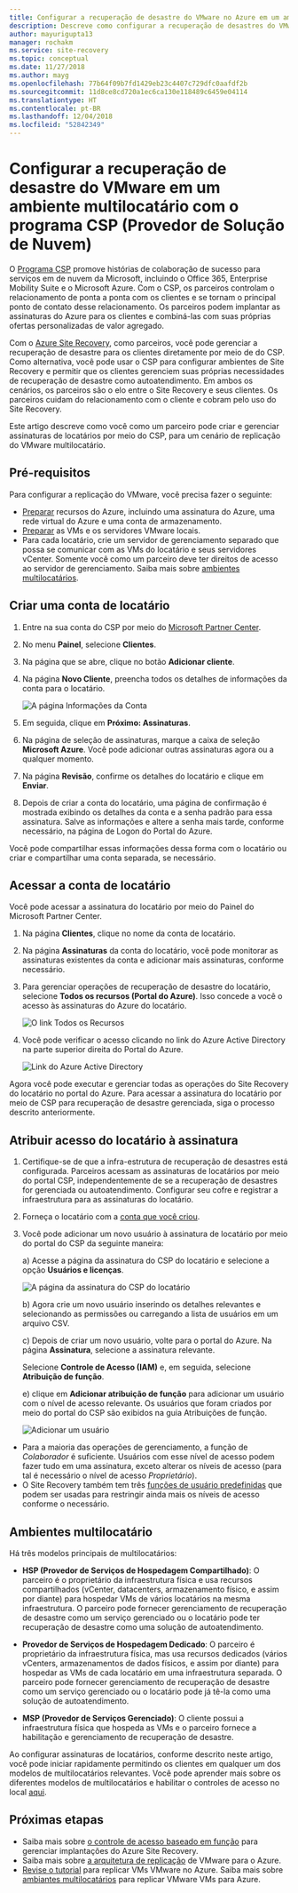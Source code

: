 ```yaml
---
title: Configurar a recuperação de desastre do VMware no Azure em um ambiente multilocatário usando o Site Recovery e o programa CSP (Provedor de Solução de Nuvem) | Microsoft Docs
description: Descreve como configurar a recuperação de desastres do VMware em um ambiente multilocatário com o Azure Site Recovery.
author: mayurigupta13
manager: rochakm
ms.service: site-recovery
ms.topic: conceptual
ms.date: 11/27/2018
ms.author: mayg
ms.openlocfilehash: 77b64f09b7fd1429eb23c4407c729dfc0aafdf2b
ms.sourcegitcommit: 11d8ce8cd720a1ec6ca130e118489c6459e04114
ms.translationtype: HT
ms.contentlocale: pt-BR
ms.lasthandoff: 12/04/2018
ms.locfileid: "52842349"
---
```

# <a name="set-up-vmware-disaster-recovery-in-a-multi-tenancy-environment-with-the-cloud-solution-provider-csp-program"></a>Configurar a recuperação de desastre do VMware em um ambiente multilocatário com o programa CSP (Provedor de Solução de Nuvem)

O [Programa CSP](https://partner.microsoft.com/en-US/cloud-solution-provider) promove histórias de colaboração de sucesso para serviços em de nuvem da Microsoft, incluindo o Office 365, Enterprise Mobility Suite e o Microsoft Azure. Com o CSP, os parceiros controlam o relacionamento de ponta a ponta com os clientes e se tornam o principal ponto de contato desse relacionamento. Os parceiros podem implantar as assinaturas do Azure para os clientes e combiná-las com suas próprias ofertas personalizadas de valor agregado.

Com o [Azure Site Recovery](site-recovery-overview.md), como parceiros, você pode gerenciar a recuperação de desastre para os clientes diretamente por meio de do CSP. Como alternativa, você pode usar o CSP para configurar ambientes de Site Recovery e permitir que os clientes gerenciem suas próprias necessidades de recuperação de desastre como autoatendimento. Em ambos os cenários, os parceiros são o elo entre o Site Recovery e seus clientes. Os parceiros cuidam do relacionamento com o cliente e cobram pelo uso do Site Recovery.

Este artigo descreve como você como um parceiro pode criar e gerenciar assinaturas de locatários por meio do CSP, para um cenário de replicação do VMware multilocatário.

## <a name="prerequisites"></a>Pré-requisitos

Para configurar a replicação do VMware, você precisa fazer o seguinte:

- [Preparar](tutorial-prepare-azure.md) recursos do Azure, incluindo uma assinatura do Azure, uma rede virtual do Azure e uma conta de armazenamento.
- [Preparar](vmware-azure-tutorial-prepare-on-premises.md) as VMs e os servidores VMware locais.
- Para cada locatário, crie um servidor de gerenciamento separado que possa se comunicar com as VMs do locatário e seus servidores vCenter. Somente você como um parceiro deve ter direitos de acesso ao servidor de gerenciamento. Saiba mais sobre [ambientes multilocatários](vmware-azure-multi-tenant-overview.md).

## <a name="create-a-tenant-account"></a>Criar uma conta de locatário

1. Entre na sua conta do CSP por meio do [Microsoft Partner Center](https://partnercenter.microsoft.com/).
2. No menu **Painel**, selecione **Clientes**.
3. Na página que se abre, clique no botão **Adicionar cliente**.
4. Na página **Novo Cliente**, preencha todos os detalhes de informações da conta para o locatário.

    ![A página Informações da Conta](./media/vmware-azure-multi-tenant-csp-disaster-recovery/customer-add-filled.png)

5. Em seguida, clique em **Próximo: Assinaturas**.
6. Na página de seleção de assinaturas, marque a caixa de seleção **Microsoft Azure**. Você pode adicionar outras assinaturas agora ou a qualquer momento.
7. Na página **Revisão**, confirme os detalhes do locatário e clique em **Enviar**.
8. Depois de criar a conta do locatário, uma página de confirmação é mostrada exibindo os detalhes da conta e a senha padrão para essa assinatura. Salve as informações e altere a senha mais tarde, conforme necessário, na página de Logon do Portal do Azure.

Você pode compartilhar essas informações dessa forma com o locatário ou criar e compartilhar uma conta separada, se necessário.

## <a name="access-the-tenant-account"></a>Acessar a conta de locatário

Você pode acessar a assinatura do locatário por meio do Painel do Microsoft Partner Center.

1. Na página **Clientes**, clique no nome da conta de locatário.
2. Na página **Assinaturas** da conta do locatário, você pode monitorar as assinaturas existentes da conta e adicionar mais assinaturas, conforme necessário.
3. Para gerenciar operações de recuperação de desastre do locatário, selecione **Todos os recursos (Portal do Azure)**. Isso concede a você o acesso às assinaturas do Azure do locatário.

    ![O link Todos os Recursos](./media/vmware-azure-multi-tenant-csp-disaster-recovery/all-resources-select.png)  

4. Você pode verificar o acesso clicando no link do Azure Active Directory na parte superior direita do Portal do Azure.

    ![Link do Azure Active Directory](./media/vmware-azure-multi-tenant-csp-disaster-recovery/aad-admin-display.png)

Agora você pode executar e gerenciar todas as operações do Site Recovery do locatário no portal do Azure. Para acessar a assinatura do locatário por meio de CSP para recuperação de desastre gerenciada, siga o processo descrito anteriormente.

## <a name="assign-tenant-access-to-the-subscription"></a>Atribuir acesso do locatário à assinatura

1. Certifique-se de que a infra-estrutura de recuperação de desastres está configurada. Parceiros acessam as assinaturas de locatários por meio do portal CSP, independentemente de se a recuperação de desastres for gerenciada ou autoatendimento. Configurar seu cofre e registrar a infraestrutura para as assinaturas do locatário.
2. Forneça o locatário com a [conta que você criou](#create-a-tenant-account).
3. Você pode adicionar um novo usuário à assinatura de locatário por meio do portal do CSP da seguinte maneira:

    a) Acesse a página da assinatura do CSP do locatário e selecione a opção **Usuários e licenças**.

      ![A página da assinatura do CSP do locatário](./media/vmware-azure-multi-tenant-csp-disaster-recovery/users-and-licences.png)

    b) Agora crie um novo usuário inserindo os detalhes relevantes e selecionando as permissões ou carregando a lista de usuários em um arquivo CSV.
    
    c) Depois de criar um novo usuário, volte para o portal do Azure. Na página **Assinatura**, selecione a assinatura relevante.

    Selecione **Controle de Acesso (IAM)** e, em seguida, selecione **Atribuição de função**.

    e) clique em **Adicionar atribuição de função** para adicionar um usuário com o nível de acesso relevante. Os usuários que foram criados por meio do portal do CSP são exibidos na guia Atribuições de função.

      ![Adicionar um usuário](./media/vmware-azure-multi-tenant-csp-disaster-recovery/add-user-subscription.png)

- Para a maioria das operações de gerenciamento, a função de *Colaborador* é suficiente. Usuários com esse nível de acesso podem fazer tudo em uma assinatura, exceto alterar os níveis de acesso (para tal é necessário o nível de acesso *Proprietário*).
- O Site Recovery também tem três [funções de usuário predefinidas](site-recovery-role-based-linked-access-control.md) que podem ser usadas para restringir ainda mais os níveis de acesso conforme o necessário.

## <a name="multi-tenant-environments"></a>Ambientes multilocatário

Há três modelos principais de multilocatários:

* **HSP (Provedor de Serviços de Hospedagem Compartilhado)**: O parceiro é o proprietário da infraestrutura física e usa recursos compartilhados (vCenter, datacenters, armazenamento físico, e assim por diante) para hospedar VMs de vários locatários na mesma infraestrutura. O parceiro pode fornecer gerenciamento de recuperação de desastre como um serviço gerenciado ou o locatário pode ter recuperação de desastre como uma solução de autoatendimento.

* **Provedor de Serviços de Hospedagem Dedicado**: O parceiro é proprietário da infraestrutura física, mas usa recursos dedicados (vários vCenters, armazenamentos de dados físicos, e assim por diante) para hospedar as VMs de cada locatário em uma infraestrutura separada. O parceiro pode fornecer gerenciamento de recuperação de desastre como um serviço gerenciado ou o locatário pode já tê-la como uma solução de autoatendimento.

* **MSP (Provedor de Serviços Gerenciado)**: O cliente possui a infraestrutura física que hospeda as VMs e o parceiro fornece a habilitação e gerenciamento de recuperação de desastre.

Ao configurar assinaturas de locatários, conforme descrito neste artigo, você pode iniciar rapidamente permitindo os clientes em qualquer um dos modelos de multilocatários relevantes. Você pode aprender mais sobre os diferentes modelos de multilocatários e habilitar o controles de acesso no local [aqui](vmware-azure-multi-tenant-overview.md).

## <a name="next-steps"></a>Próximas etapas
- Saiba mais sobre [o controle de acesso baseado em função](site-recovery-role-based-linked-access-control.md) para gerenciar implantações do Azure Site Recovery.
- Saiba mais sobre [a arquitetura de replicação](vmware-azure-architecture.md) de VMware para o Azure.
- [Revise o tutorial](vmware-azure-tutorial.md) para replicar VMs VMware no Azure.
Saiba mais sobre [ambiantes multilocatários](vmware-azure-multi-tenant-overview.md) para replicar VMware VMs para Azure.
